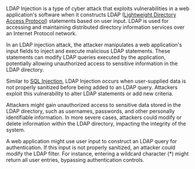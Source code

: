 LDAP Injection is a type of cyber attack that exploits vulnerabilities in a web application's software when it constructs LDAP ([Lightweight Directory Access Protocol]()) statements based on user input. LDAP is used for accessing and maintaining distributed directory information services over an Internet Protocol network. 

In an LDAP injection attack, the attacker manipulates a web application's input fields to inject and execute malicious LDAP statements. These statements can modify LDAP queries executed by the application, potentially allowing unauthorized access to sensitive information in the LDAP directory.

Similar to [SQL Injection](), LDAP Injection occurs when user-supplied data is not properly sanitized before being added to an LDAP query. Attackers exploit this vulnerability to alter LDAP statements or add new criteria.

Attackers might gain unauthorized access to sensitive data stored in the LDAP directory, such as usernames, passwords, and other personally identifiable information. In more severe cases, attackers could modify or delete information within the LDAP directory, impacting the integrity of the system.

A web application might use user input to construct an LDAP query for authentication. If this input is not properly sanitized, an attacker could modify the LDAP filter. For instance, entering a wildcard character (\*) might return all user entries, bypassing authentication controls.

